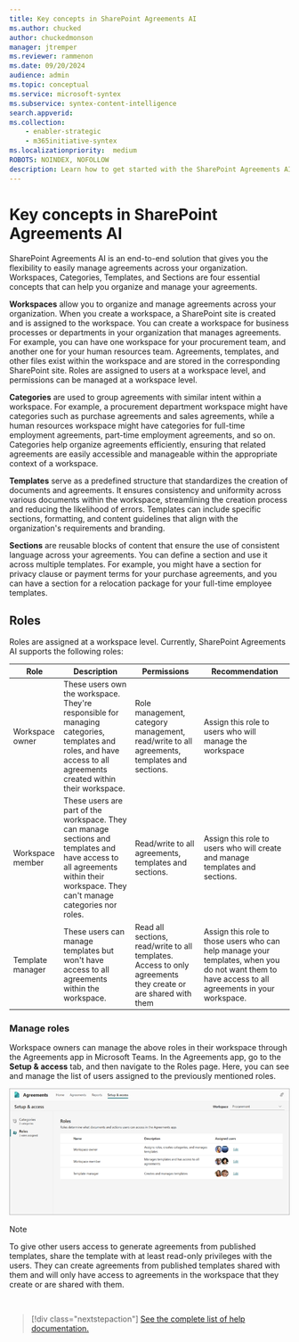 ```yaml
---
title: Key concepts in SharePoint Agreements AI
ms.author: chucked
author: chuckedmonson
manager: jtremper
ms.reviewer: rammenon
ms.date: 09/20/2024
audience: admin
ms.topic: conceptual
ms.service: microsoft-syntex
ms.subservice: syntex-content-intelligence
search.appverid: 
ms.collection: 
    - enabler-strategic
    - m365initiative-syntex
ms.localizationpriority:  medium
ROBOTS: NOINDEX, NOFOLLOW
description: Learn how to get started with the SharePoint Agreements AI solution.
---
```


# Key concepts in SharePoint Agreements AI

SharePoint Agreements AI is an end-to-end solution that gives you the flexibility to easily manage agreements across your organization. Workspaces, Categories, Templates, and Sections are four essential concepts that can help you organize and manage your agreements.

**Workspaces** allow you to organize and manage agreements across your organization. When you create a workspace, a SharePoint site is created and is assigned to the workspace. You can create a workspace for business processes or departments in your organization that manages agreements. For example, you can have one workspace for your procurement team, and another one for your human resources team. Agreements, templates, and other files exist within the workspace and are stored in the corresponding SharePoint site. Roles are assigned to users at a workspace level, and permissions can be managed at a workspace level.

**Categories** are used to group agreements with similar intent within a workspace. For example, a procurement department workspace might have categories such as purchase agreements and sales agreements, while a human resources workspace might have categories for full-time employment agreements, part-time employment agreements, and so on. Categories help organize agreements efficiently, ensuring that related agreements are easily accessible and manageable within the appropriate context of a workspace.

**Templates** serve as a predefined structure that standardizes the creation of documents and agreements. It ensures consistency and uniformity across various documents within the workspace, streamlining the creation process and reducing the likelihood of errors. Templates can include specific sections, formatting, and content guidelines that align with the organization's requirements and branding.

**Sections** are reusable blocks of content that ensure the use of consistent language across your agreements. You can define a section and use it across multiple templates. For example, you might have a section for privacy clause or payment terms for your purchase agreements, and you can have a section for a relocation package for your full-time employee templates.

## Roles

Roles are assigned at a workspace level. Currently, SharePoint Agreements AI supports the following roles:

| Role | Description | Permissions  | Recommendation   |
| --- | --- | --- | --- |
| Workspace owner | These users own the workspace. They're responsible for managing categories, templates and roles, and have access to all agreements created within their workspace. | Role management, category management, read/write to all agreements, templates and sections. | Assign this role to users who will manage the workspace |
| Workspace member | These users are part of the workspace. They can manage sections and templates and have access to all agreements within their workspace. They can't manage categories nor roles. | Read/write to all agreements, templates and sections. | Assign this role to users who will create and manage templates and sections. |
| Template manager | These users can manage templates but won't have access to all agreements within the workspace. | Read all sections, read/write to all templates. Access to only agreements they create or are shared with them | Assign this role to those users who can help manage your templates, when you do not want them to have access to all agreements in your workspace. |

### Manage roles

Workspace owners can manage the above roles in their workspace through the Agreements app in Microsoft Teams. In the Agreements app, go to the **Setup & access** tab, and then navigate to the Roles page. Here, you can see and manage the list of users assigned to the previously mentioned roles.

![A screenshot of Agreements app showing the role management page.](../../media/content-understanding/agreements-roles.png)

> [!NOTE]
> To give other users access to generate agreements from published templates, share the template with at least read-only privileges with the users. They can create agreements from published templates shared with them and will only have access to agreements in the workspace that they create or are shared with them.

<br>

> [!div class="nextstepaction"]
> [See the complete list of help documentation.](agreements-overview.md#help-documentation)
